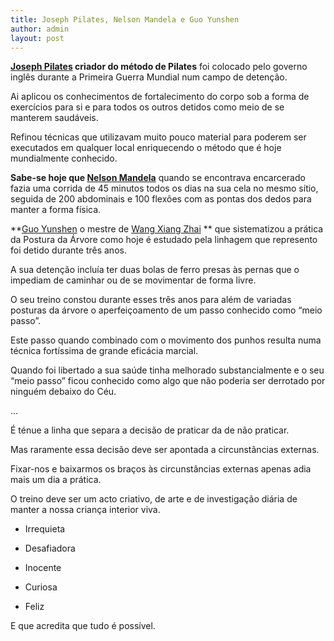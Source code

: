 ```yaml
---
title: Joseph Pilates, Nelson Mandela e Guo Yunshen
author: admin
layout: post
---
```

**<a href="http://en.wikipedia.org/wiki/Joseph_Pilates" target="_blank">Joseph Pilates</a> criador do método de Pilates** foi colocado pelo governo inglês durante a Primeira Guerra Mundial num campo de detenção.

Ai aplicou os conhecimentos de fortalecimento do corpo sob a forma de exercícios para si e para todos os outros detidos como meio de se manterem saudáveis.

Refinou técnicas que utilizavam muito pouco material para poderem ser executados em qualquer local enriquecendo o método que é hoje mundialmente conhecido.

**Sabe-se hoje que <a href="http://www.vivocoaching.com/2012/07/19/leadership-lessons-nelson-mandela/" target="_blank">Nelson Mandela</a>** quando se encontrava encarcerado fazia uma corrida de 45 minutos todos os dias na sua cela no mesmo sítio, seguida de 200 abdominais e 100 flexões com as pontas dos dedos para manter a forma física.

**<a href="http://en.wikipedia.org/wiki/Guo_Yunshen" target="_blank">Guo Yunshen</a> o mestre de <a href="http://en.wikipedia.org/wiki/Wang_Xiangzhai" target="_blank">Wang Xiang Zhai</a> ** que sistematizou a prática da Postura da Árvore como hoje é estudado pela linhagem que represento foi detido durante três anos.

A sua detenção incluía ter duas bolas de ferro presas às pernas que o impediam de caminhar ou de se movimentar de forma livre.

O seu treino constou durante esses três anos para além de variadas posturas da árvore o aperfeiçoamento de um passo conhecido como &#8220;meio passo&#8221;.

Este passo quando combinado com o movimento dos punhos resulta numa técnica fortíssima de grande eficácia marcial.

Quando foi libertado a sua saúde tinha melhorado substancialmente e o seu &#8220;meio passo&#8221; ficou conhecido como algo que não poderia ser derrotado por ninguém debaixo do Céu.

&#8230;

É ténue a linha que separa a decisão de praticar da de não praticar.

Mas raramente essa decisão deve ser apontada a circunstâncias externas.

Fixar-nos e baixarmos os braços às circunstâncias externas apenas adia mais um dia a prática.

O treino deve ser um acto criativo, de arte e de investigação diária de manter a nossa criança interior viva.

* Irrequieta

* Desafiadora

* Inocente

* Curiosa

* Feliz

E que acredita que tudo é possível.